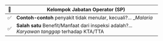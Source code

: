 💎 | Kelompok Jabatan Operator (SP)
---|---
✅  | __Contoh-contoh__ penyakit tidak menular, kecuali?...  _*Malaria*
✅  | **Salah satu** Benefit/Manfaat dari inspeksi adalah?... *Karyawan tanggap* terhadap KTA/TTA
